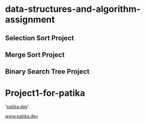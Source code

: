 # data-structures-and-algorithm-assignment
## Selection Sort Project
## Merge Sort Project 
## Binary Search Tree Project

# Project1-for-patika

'[patika.dev](https://app.patika.dev/aekisa)'

www.patika.dev

